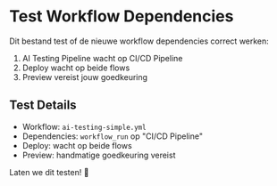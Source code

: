 # Test Workflow Dependencies

Dit bestand test of de nieuwe workflow dependencies correct werken:

1. AI Testing Pipeline wacht op CI/CD Pipeline
2. Deploy wacht op beide flows
3. Preview vereist jouw goedkeuring

## Test Details
- Workflow: `ai-testing-simple.yml`
- Dependencies: `workflow_run` op "CI/CD Pipeline"
- Deploy: wacht op beide flows
- Preview: handmatige goedkeuring vereist

Laten we dit testen! 🚀